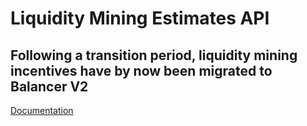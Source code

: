 # Liquidity Mining Estimates API

## Following a transition period, liquidity mining incentives have by now been migrated to Balancer V2

[Documentation](https://docs.balancer.fi/gov-initiatives/liquidity-mining/liquidity-mining-estimates-api)

